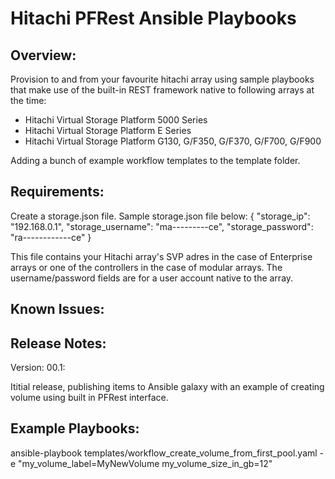 ﻿# Hitachi PFRest Ansible Playbooks
## Overview:
Provision to and from your favourite hitachi array using sample playbooks that make use of the built-in REST framework native to following arrays at the time:
* Hitachi Virtual Storage Platform 5000 Series
* Hitachi Virtual Storage Platform E Series
* Hitachi Virtual Storage Platform G130, G/F350, G/F370, G/F700, G/F900

Adding a bunch of example workflow templates to the template folder.
## Requirements:
Create a storage.json file. Sample storage.json file below:
{
  "storage_ip": "192.168.0.1",
  "storage_username": "ma---------ce",
  "storage_password": "ra------------ce"
}

This file contains your Hitachi array's SVP adres in the case of Enterprise arrays or one of the controllers in the case of modular arrays. The username/password fields are for a user account native to the array. 
## Known Issues:

## Release Notes:
Version: 00.1:

Ititial release, publishing items to Ansible galaxy with an example of creating volume using built in PFRest interface. 

## Example Playbooks:
ansible-playbook templates/workflow_create_volume_from_first_pool.yaml -e "my_volume_label=MyNewVolume my_volume_size_in_gb=12"